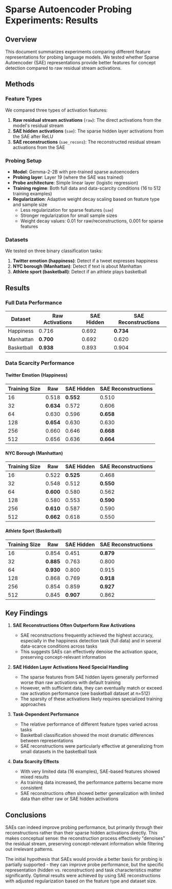 # Sparse Autoencoder Probing Experiments: Results

## Overview
This document summarizes experiments comparing different feature representations for probing language models. We tested whether Sparse Autoencoder (SAE) representations provide better features for concept detection compared to raw residual stream activations.

## Methods

### Feature Types
We compared three types of activation features:
1. **Raw residual stream activations** (`raw`): The direct activations from the model's residual stream
2. **SAE hidden activations** (`sae`): The sparse hidden layer activations from the SAE after ReLU
3. **SAE reconstructions** (`sae_recons`): The reconstructed residual stream activations from the SAE

### Probing Setup
- **Model**: Gemma-2-2B with pre-trained sparse autoencoders
- **Probing layer**: Layer 19 (where the SAE was trained)
- **Probe architecture**: Simple linear layer (logistic regression)
- **Training regime**: Both full data and data-scarcity conditions (16 to 512 training examples)
- **Regularization**: Adaptive weight decay scaling based on feature type and sample size
  - Less regularization for sparse features (`sae`)
  - Stronger regularization for small sample sizes
  - Weight decay values: 0.01 for raw/reconstructions, 0.001 for sparse features

### Datasets
We tested on three binary classification tasks:
1. **Twitter emotion (happiness)**: Detect if a tweet expresses happiness
2. **NYC borough (Manhattan)**: Detect if text is about Manhattan
3. **Athlete sport (basketball)**: Detect if an athlete plays basketball

## Results

### Full Data Performance

| Dataset | Raw Activations | SAE Hidden | SAE Reconstructions |
|---------|----------------|------------|---------------------|
| Happiness | 0.716 | 0.692 | **0.734** |
| Manhattan | **0.700** | 0.692 | 0.620 |
| Basketball | **0.938** | 0.893 | 0.904 |

### Data Scarcity Performance

#### Twitter Emotion (Happiness)
| Training Size | Raw | SAE Hidden | SAE Reconstructions |
|---------------|-----|------------|---------------------|
| 16 | 0.518 | **0.552** | 0.510 |
| 32 | **0.634** | 0.572 | 0.606 |
| 64 | 0.630 | 0.596 | **0.658** |
| 128 | **0.654** | 0.630 | 0.630 |
| 256 | 0.660 | 0.646 | **0.668** |
| 512 | 0.656 | 0.636 | **0.664** |

#### NYC Borough (Manhattan)
| Training Size | Raw | SAE Hidden | SAE Reconstructions |
|---------------|-----|------------|---------------------|
| 16 | 0.522 | **0.525** | 0.468 |
| 32 | 0.548 | 0.512 | **0.550** |
| 64 | **0.600** | 0.580 | 0.562 |
| 128 | 0.580 | 0.553 | **0.590** |
| 256 | **0.610** | 0.587 | 0.590 |
| 512 | **0.662** | 0.618 | 0.550 |

#### Athlete Sport (Basketball)
| Training Size | Raw | SAE Hidden | SAE Reconstructions |
|---------------|-----|------------|---------------------|
| 16 | 0.854 | 0.451 | **0.879** |
| 32 | **0.885** | 0.763 | 0.800 |
| 64 | **0.930** | 0.800 | 0.915 |
| 128 | 0.868 | 0.769 | **0.918** |
| 256 | 0.854 | 0.859 | **0.927** |
| 512 | 0.845 | **0.907** | 0.862 |

## Key Findings

1. **SAE Reconstructions Often Outperform Raw Activations**
   - SAE reconstructions frequently achieved the highest accuracy, especially in the happiness detection task (full data) and in several data-scarce conditions across tasks
   - This suggests SAEs can effectively denoise the activation space, preserving concept-relevant information

2. **SAE Hidden Layer Activations Need Special Handling**
   - The sparse features from SAE hidden layers generally performed worse than raw activations with default training
   - However, with sufficient data, they can eventually match or exceed raw activation performance (see basketball dataset at n=512)
   - The sparsity of these activations likely requires specialized training approaches

3. **Task-Dependent Performance**
   - The relative performance of different feature types varied across tasks
   - Basketball classification showed the most dramatic differences between representations
   - SAE reconstructions were particularly effective at generalizing from small datasets in the basketball task

4. **Data Scarcity Effects**
   - With very limited data (16 examples), SAE-based features showed mixed results
   - As training data increased, the performance patterns became more consistent
   - SAE reconstructions often showed better generalization with limited data than either raw or SAE hidden activations

## Conclusions

SAEs can indeed improve probing performance, but primarily through their reconstructions rather than their sparse hidden activations directly. This makes conceptual sense: the reconstruction process effectively "denoises" the residual stream, preserving concept-relevant information while filtering out irrelevant patterns.

The initial hypothesis that SAEs would provide a better basis for probing is partially supported - they can improve probe performance, but the specific representation (hidden vs. reconstruction) and task characteristics matter significantly. Optimal results were achieved by using SAE reconstructions with adjusted regularization based on the feature type and dataset size.
